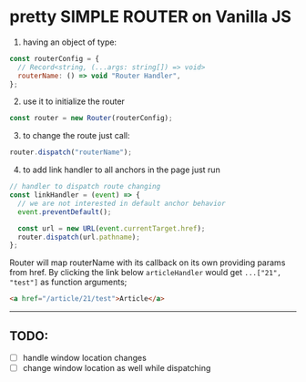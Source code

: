 # pretty SIMPLE ROUTER on Vanilla JS

1. having an object of type:

```js
const routerConfig = {
  // Record<string, (...args: string[]) => void>
  routerName: () => void "Router Handler",
};
```

2. use it to initialize the router

```js
const router = new Router(routerConfig);
```

3. to change the route just call:

```js
router.dispatch("routerName");
```

4. to add link handler to all anchors in the page just run

```js
// handler to dispatch route changing
const linkHandler = (event) => {
  // we are not interested in default anchor behavior
  event.preventDefault();

  const url = new URL(event.currentTarget.href);
  router.dispatch(url.pathname);
};
```

Router will map routerName with its callback on its own providing params from href. By clicking the link below `articleHandler` would get `...["21", "test"]` as function arguments;

```html
<a href="/article/21/test">Article</a>
```

---

## TODO:

- [ ] handle window location changes
- [ ] change window location as well while dispatching
